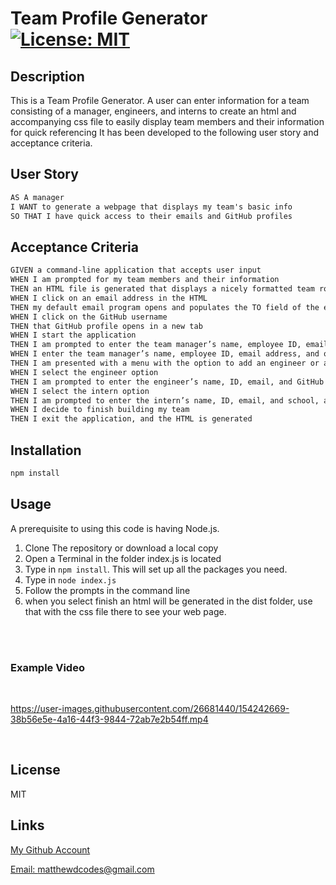 # Team Profile Generator [![License: MIT](https://img.shields.io/badge/License-MIT-yellow.svg)](https://opensource.org/licenses/MIT)

## Description

This is a Team Profile Generator. A user can enter information for a team consisting of a manager, engineers, and interns to create an html and accompanying css file to easily display team members and their information for quick referencing 
It has been developed to the following user story and acceptance criteria.

## User Story

```md
AS A manager
I WANT to generate a webpage that displays my team's basic info
SO THAT I have quick access to their emails and GitHub profiles
```

## Acceptance Criteria

```md
GIVEN a command-line application that accepts user input
WHEN I am prompted for my team members and their information
THEN an HTML file is generated that displays a nicely formatted team roster based on user input
WHEN I click on an email address in the HTML
THEN my default email program opens and populates the TO field of the email with the address
WHEN I click on the GitHub username
THEN that GitHub profile opens in a new tab
WHEN I start the application
THEN I am prompted to enter the team manager’s name, employee ID, email address, and office number
WHEN I enter the team manager’s name, employee ID, email address, and office number
THEN I am presented with a menu with the option to add an engineer or an intern or to finish building my team
WHEN I select the engineer option
THEN I am prompted to enter the engineer’s name, ID, email, and GitHub username, and I am taken back to the menu
WHEN I select the intern option
THEN I am prompted to enter the intern’s name, ID, email, and school, and I am taken back to the menu
WHEN I decide to finish building my team
THEN I exit the application, and the HTML is generated
```

## Installation

```md
npm install
```

## Usage

A prerequisite to using this code is having Node.js.

1. Clone The repository or download a local copy
2. Open a Terminal in the folder index.js is located
3. Type in  `npm install`. This will set up all the packages you need.
4. Type in `node index.js`
5. Follow the prompts in the command line
6. when you select finish an html will be generated in the dist folder, use that with the css file there to see your web page.
<br/>
<br/>

### **Example Video**
<br/>



https://user-images.githubusercontent.com/26681440/154242669-38b56e5e-4a16-44f3-9844-72ab7e2b54ff.mp4

<br/>

## License

MIT

## Links

[My Github Account](https://github.com/mattyd96)

[Email: matthewdcodes@gmail.com](mailto:matthewdcodes@gmail.com)
